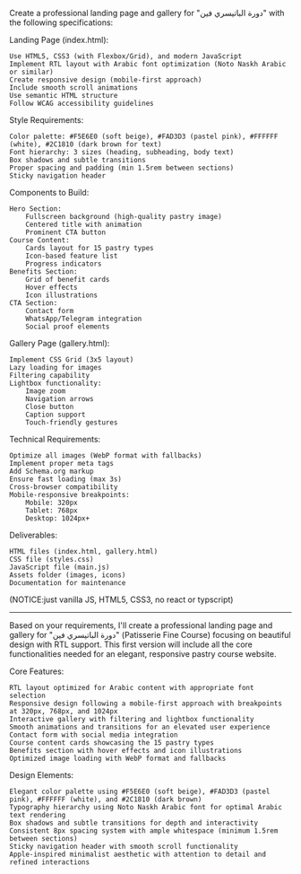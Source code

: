 Create a professional landing page and gallery for "دورة الباتيسري فين" with the following specifications:

Landing Page (index.html):

    Use HTML5, CSS3 (with Flexbox/Grid), and modern JavaScript
    Implement RTL layout with Arabic font optimization (Noto Naskh Arabic or similar)
    Create responsive design (mobile-first approach)
    Include smooth scroll animations
    Use semantic HTML structure
    Follow WCAG accessibility guidelines

Style Requirements:

    Color palette: #F5E6E0 (soft beige), #FAD3D3 (pastel pink), #FFFFFF (white), #2C1810 (dark brown for text)
    Font hierarchy: 3 sizes (heading, subheading, body text)
    Box shadows and subtle transitions
    Proper spacing and padding (min 1.5rem between sections)
    Sticky navigation header

Components to Build:

    Hero Section:
        Fullscreen background (high-quality pastry image)
        Centered title with animation
        Prominent CTA button
    Course Content:
        Cards layout for 15 pastry types
        Icon-based feature list
        Progress indicators
    Benefits Section:
        Grid of benefit cards
        Hover effects
        Icon illustrations
    CTA Section:
        Contact form
        WhatsApp/Telegram integration
        Social proof elements

Gallery Page (gallery.html):

    Implement CSS Grid (3x5 layout)
    Lazy loading for images
    Filtering capability
    Lightbox functionality:
        Image zoom
        Navigation arrows
        Close button
        Caption support
        Touch-friendly gestures

Technical Requirements:

    Optimize all images (WebP format with fallbacks)
    Implement proper meta tags
    Add Schema.org markup
    Ensure fast loading (max 3s)
    Cross-browser compatibility
    Mobile-responsive breakpoints:
        Mobile: 320px
        Tablet: 768px
        Desktop: 1024px+

Deliverables:

    HTML files (index.html, gallery.html)
    CSS file (styles.css)
    JavaScript file (main.js)
    Assets folder (images, icons)
    Documentation for maintenance

(NOTICE:just vanilla JS, HTML5, CSS3, no react or typscript)

---

Based on your requirements, I'll create a professional landing page and gallery for "دورة الباتيسري فين" (Patisserie Fine Course) focusing on beautiful design with RTL support. This first version will include all the core functionalities needed for an elegant, responsive pastry course website.

Core Features:

    RTL layout optimized for Arabic content with appropriate font selection
    Responsive design following a mobile-first approach with breakpoints at 320px, 768px, and 1024px
    Interactive gallery with filtering and lightbox functionality
    Smooth animations and transitions for an elevated user experience
    Contact form with social media integration
    Course content cards showcasing the 15 pastry types
    Benefits section with hover effects and icon illustrations
    Optimized image loading with WebP format and fallbacks

Design Elements:

    Elegant color palette using #F5E6E0 (soft beige), #FAD3D3 (pastel pink), #FFFFFF (white), and #2C1810 (dark brown)
    Typography hierarchy using Noto Naskh Arabic font for optimal Arabic text rendering
    Box shadows and subtle transitions for depth and interactivity
    Consistent 8px spacing system with ample whitespace (minimum 1.5rem between sections)
    Sticky navigation header with smooth scroll functionality
    Apple-inspired minimalist aesthetic with attention to detail and refined interactions
